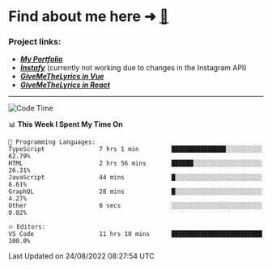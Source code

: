 # Find about me here ➜ [🧑](https://pauabella.dev)

### Project links:
- ***[My Portfolio](https://pauabella.dev)***
- ***[Instafy](https://instafy.me)*** (currently not working due to changes in the Instagram API)
- ***[GiveMeTheLyrics in Vue](https://lyrics.pauabella.dev)***
- ***[GiveMeTheLyrics in React](https://pauabella.dev/GiveMeTheLyrics)***

---
<!--START_SECTION:waka-->
![Code Time](http://img.shields.io/badge/Code%20Time-1%2C378%20hrs%2035%20mins-blue)

📊 **This Week I Spent My Time On** 

```text
💬 Programming Languages: 
TypeScript               7 hrs 1 min         ███████████████░░░░░░░░░░   62.79% 
HTML                     2 hrs 56 mins       ██████░░░░░░░░░░░░░░░░░░░   26.31% 
JavaScript               44 mins             █░░░░░░░░░░░░░░░░░░░░░░░░   6.61% 
GraphQL                  28 mins             █░░░░░░░░░░░░░░░░░░░░░░░░   4.27% 
Other                    0 secs              ░░░░░░░░░░░░░░░░░░░░░░░░░   0.02%

🔥 Editors: 
VS Code                  11 hrs 10 mins      █████████████████████████   100.0%

```


 Last Updated on 24/08/2022 08:27:54 UTC
<!--END_SECTION:waka-->
